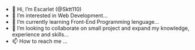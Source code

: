 - 👋 Hi, I’m Escarlet (@Sktt110)
- 👀 I’m interested in Web Development...
- 🌱 I’m currently learning Front-End Programming lenguage...
- 💞️ I’m looking to collaborate on small project and expand my knowledge, experience and skills...
- 📫 How to reach me ...

<!---
Sktt110/Sktt110 is a ✨ special ✨ repository because its `README.md` (this file) appears on your GitHub profile.
You can click the Preview link to take a look at your changes.
--->
